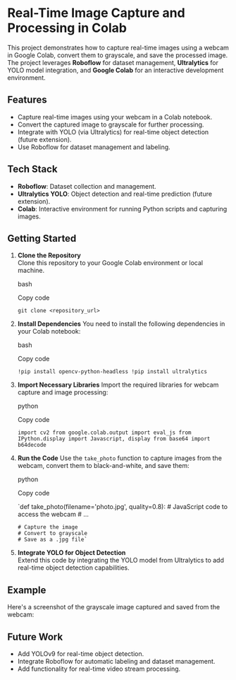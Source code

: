 Real-Time Image Capture and Processing in Colab
===============================================

This project demonstrates how to capture real-time images using a webcam in Google Colab, convert them to grayscale, and save the processed image. The project leverages **Roboflow** for dataset management, **Ultralytics** for YOLO model integration, and **Google Colab** for an interactive development environment.

Features
--------

-   Capture real-time images using your webcam in a Colab notebook.
-   Convert the captured image to grayscale for further processing.
-   Integrate with YOLO (via Ultralytics) for real-time object detection (future extension).
-   Use Roboflow for dataset management and labeling.

Tech Stack
----------

-   **Roboflow**: Dataset collection and management.
-   **Ultralytics YOLO**: Object detection and real-time prediction (future extension).
-   **Colab**: Interactive environment for running Python scripts and capturing images.

Getting Started
---------------

1.  **Clone the Repository**\
    Clone this repository to your Google Colab environment or local machine.

    bash

    Copy code

    `git clone <repository_url>`

2.  **Install Dependencies** You need to install the following dependencies in your Colab notebook:

    bash

    Copy code

    `!pip install opencv-python-headless
    !pip install ultralytics`

3.  **Import Necessary Libraries** Import the required libraries for webcam capture and image processing:

    python

    Copy code

    `import cv2
    from google.colab.output import eval_js
    from IPython.display import Javascript, display
    from base64 import b64decode`

4.  **Run the Code** Use the `take_photo` function to capture images from the webcam, convert them to black-and-white, and save them:

    python

    Copy code

    `def take_photo(filename='photo.jpg', quality=0.8):
        # JavaScript code to access the webcam
        # ...

        # Capture the image
        # Convert to grayscale
        # Save as a .jpg file`

5.  **Integrate YOLO for Object Detection**\
    Extend this code by integrating the YOLO model from Ultralytics to add real-time object detection capabilities.

Example
-------

Here's a screenshot of the grayscale image captured and saved from the webcam:

Future Work
-----------

-   Add YOLOv9 for real-time object detection.
-   Integrate Roboflow for automatic labeling and dataset management.
-   Add functionality for real-time video stream processing.
